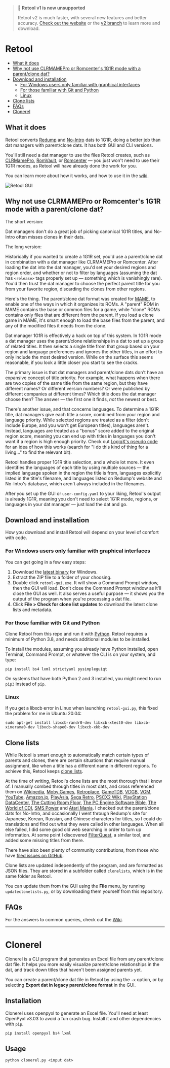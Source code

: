 > **:mega: Retool v1 is now unsupported**
>
> Retool v2 is much faster, with several new features and better accuracy.
[Check out the website](https://unexpectedpanda.github.io/retool) or the
[v2 branch](https://github.com/unexpectedpanda/retool/tree/v2) to learn more and download.

# Retool

* [What it does](#what-it-does)
* [Why not use CLRMAMEPro or Romcenter's 1G1R mode with a parent/clone dat?](#why-not-use-clrmamepro-or-romcenters-1g1r-mode-with-a-parentclone-dat)
* [Download and installation](#download-and-installation)
  * [For Windows users only familiar with graphical interfaces](#for-windows-users-only-familiar-with-graphical-interfaces)
  * [For those familiar with Git and Python](#for-those-familiar-with-git-and-python)
  * [Linux](#linux)
* [Clone lists](#clone-lists)
* [FAQs](#faqs)
* [Clonerel](#clonerel)


## What it does

Retool converts [Redump](http://redump.org/) and [No-Intro](https://www.no-intro.org/)
dats to 1G1R, doing a better job than dat managers with parent/clone dats. It
has both GUI and CLI versions.

You'll still need a dat manager to use the files Retool creates, such as
[CLRMamePro](https://mamedev.emulab.it/clrmamepro/), [RomVault](https://www.romvault.com/),
or [Romcenter](https://www.romcenter.com/) &mdash; you just won't need to use their 1G1R
modes, as Retool will have already done the work for you.

You can learn more about how it works, and how to use it in the [wiki](https://github.com/unexpectedpanda/retool/wiki/).

![Retool GUI](https://github.com/unexpectedpanda/retool/wiki/images/retool-gui.png)

## Why not use CLRMAMEPro or Romcenter's 1G1R mode with a parent/clone dat?

The short version:

Dat managers don't do a great job of picking canonical 1G1R titles, and No-Intro
often misses clones in their dats.

The long version:

Historically if you wanted to create a 1G1R set, you'd use a parent/clone dat in
combination with a dat manager like CLRMAMEPro or Romcenter. After loading the
dat into the dat manager, you'd set your desired regions and region order, and
whether or not to filter by languages (assuming the dat has `<release>` tags
properly set up &mdash; something which is vanishingly rare). You'd then trust
the dat manager to choose the perfect parent title for you from your favorite
region, discarding the clones from other regions.

Here's the thing. The parent/clone dat format was created for
[MAME](https://www.mamedev.org), to enable one of the ways in which it organizes
its ROMs. A "parent" ROM in MAME contains the base or common files for a game,
while "clone" ROMs contains only files that are different from the parent. If
you load a clone game in MAME, it's smart enough to load the base files from the
parent, and any of the modified files it needs from the clone.

Dat manager 1G1R is effectively a hack on top of this system. In 1G1R mode a dat
manager uses the parent/clone relationships in a dat to set up a group of
related titles. It then selects a single title from that group based on your
region and language preferences and ignores the other titles, in an effort to
only include the most desired version. While on the surface this seems
reasonable, if you look a little closer you start to see the cracks.

The primary issue is that dat managers and parent/clone dats don't have an
expansive concept of title priority. For example, what happens when there are
two copies of the same title from the same region, but they have different
names? Or different version numbers? Or were published by different companies at
different times? Which title does the dat manager choose then? The answer
&mdash; the first one it finds, _not_ the newest or best.

There's another issue, and that concerns languages. To determine a 1G1R title,
dat managers give each title a score, combined from your region and language
priority. While selected regions are treated as a filter (don't include Europe,
and you won't get European titles), languages aren't. Instead, languages are
treated as a "bonus" score added to the original region score, meaning you can
end up with titles in languages you don't want if a region is high enough
priority. Check out [LogiqX's pseudo code](https://forum.no-intro.org/viewtopic.php?f=2&t=544)
for an idea of how this works (search for "I do this kind of thing for a
living..." to find the relevant bit).

Retool handles proper 1G1R title selection, and a whole lot more. It even
identifies the languages of each title by using multiple sources &mdash; the
implied language spoken in the region the title is from, languages explicitly
listed in the title's filename, and languages listed on Redump's website and
No-Intro's database, which aren't always included in the filenames.

After you set up the GUI or `user-config.yaml` to your liking, Retool's output
is already 1G1R, meaning you don't need to select 1G1R mode, regions, or
languages in your dat manager &mdash; just load the dat and go.


## Download and installation

How you download and install Retool will depend on your level of comfort with
code.

### For Windows users only familiar with graphical interfaces
You can get going in a few easy steps:

1. Download the [latest binary](https://unexpectedpanda.github.io/files/retool-1.18-win-x86-64.zip)
   for Windows.
2. Extract the ZIP file to a folder of your choosing.
3. Double click `retool-gui.exe`. It will show a Command Prompt window, then the
   GUI will load. Don't close the Command Prompt window as it'll close the GUI
   as well. It also serves a useful purpose &mdash; it shows you the output of
   the program when you're processing a dat file.
4. Click **File > Check for clone list updates** to download the latest clone
   lists and metadata.

### For those familiar with Git and Python
Clone Retool from this repo and run it with [Python](https://www.python.org/).
Retool requires a minimum of Python 3.8, and needs additional modules to be
installed.

To install the modules, assuming you already have Python installed, open
Terminal, Command Prompt, or whatever the CLI is on your system, and type:

```shell
pip install bs4 lxml strictyaml pysimpleguiqt
```

On systems that have both Python 2 and 3 installed, you might need to run `pip3`
instead of `pip`.

### Linux

If you get a libxcb error in Linux when launching `retool-gui.py`, this fixed
the problem for me in Ubuntu 20.04:

```
sudo apt-get install libxcb-randr0-dev libxcb-xtest0-dev libxcb-xinerama0-dev libxcb-shape0-dev libxcb-xkb-dev
```

## Clone lists

While Retool is smart enough to automatically match certain types of parents and
clones, there are certain situations that require manual assignment, like when
a title has a different name in different regions. To achieve this, Retool keeps
[clone lists](https://github.com/unexpectedpanda/retool/wiki/Clone-lists).

At the time of writing, Retool's clone lists are the most thorough that I know
of. I manually combed through titles in most dats, and cross referenced them on
[Wikipedia](https://www.wikipedia.org), [Moby Games](https://www.mobygames.com),
[Retroplace](https://www.retroplace.com), [GameTDB](https://www.gametdb.com),
[VDGB](https://vgdb.io), [VGM](https://www.video-games-museum.com), [YouTube](https://www.youtube.com),
[Amazon.jp](https://www.amazon.co.jp), [PlayAsia](https://www.play-asia.com/),
[Sega Retro](https://segaretro.org/), [PSCX2 Wiki](https://wiki.pcsx2.net),
[PlayStation DataCenter](https://psxdatacenter.com/), [The Cutting Room Floor](https://tcrf.net),
[The PC Engine Software Bible](http://www.pcengine.co.uk/), [The World of CDI](https://www.theworldofcdi.com),
[SMS Power](https://www.smspower.org/) and [Atari Mania](http://www.atarimania.com).
I checked out the parent/clone dats for No-Intro, and occasionally I went through Redump's
site for Japanese, Korean, Russian, and Chinese characters for titles, so I could do
translations and find out what they were called in other languages. When all
else failed, I did some good old web searching in order to turn up information.
At some point I discovered [FilterQuest](https://github.com/UnluckyForSome/FilterQuest),
a similar tool, and added some missing titles from there.

There have also been plenty of community contributions, from those who have
[filed issues on GitHub](https://github.com/unexpectedpanda/retool/issues).

Clone lists are updated independently of the program, and are formatted as JSON
files. They are stored in a subfolder called `clonelists`, which is in the same
folder as Retool.

You can update them from the GUI using the **File** menu, by running
`updateclonelists.py`, or by downloading them yourself from this repository.


## FAQs

For the answers to common queries, check out the [Wiki](https://github.com/unexpectedpanda/retool/wiki/FAQs).

---

# Clonerel

Clonerel is a CLI program that generates an Excel file from any parent/clone
dat file. It helps you more easily visualize parent/clone relationships
in the dat, and track down titles that haven't been assigned parents yet.

You can create a parent/clone dat file in Retool by using the `-x` option, or
by selecting **Export dat in legacy parent/clone format** in the GUI.


## Installation

Clonerel uses openpyxl to generate an Excel file. You'll need at least OpenPyxl
v3.03 to avoid a fun crash bug. Install it and other dependencies with `pip`.

```shell
pip install openpyxl bs4 lxml
```

## Usage

```shell
python clonerel.py <input dat>
```